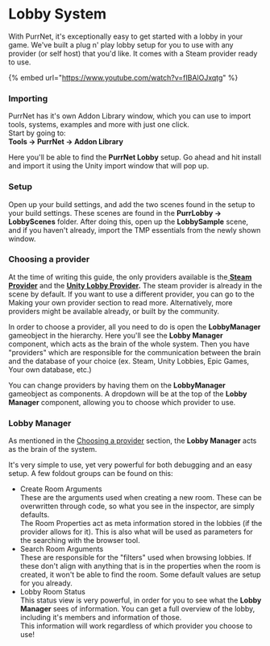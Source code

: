 # Lobby System

With PurrNet, it's exceptionally easy to get started with a lobby in your game. We've built a plug n' play lobby setup for you to use with any provider (or self host) that you'd like. It comes with a Steam provider ready to use.

{% embed url="https://www.youtube.com/watch?v=fIBAlOJxqtg" %}

### Importing

PurrNet has it's own Addon Library window, which you can use to import tools, systems, examples and more with just one click.\
Start by going to:\
**Tools -> PurrNet -> Addon Library**

Here you'll be able to find the **PurrNet Lobby** setup. Go ahead and hit install and import it using the Unity import window that will pop up.

### Setup

Open up your build settings, and add the two scenes found in the setup to your build settings. These scenes are found in the **PurrLobby -> LobbyScenes** folder. After doing this, open up the **LobbySample** scene, and if you haven't already, import the TMP essentials from the newly shown window.

### Choosing a provider

At the time of writing this guide, the only providers available is the[ **Steam Provider**](steam-provider.md) and the [**Unity Lobby Provider**](unity-lobby-provider.md)**.** The steam provider is already in the scene by default. If you want to use a different provider, you can go to the Making your own provider section to read more. Alternatively, more providers might be available already, or built by the community.

In order to choose a provider, all you need to do is open the **LobbyManager** gameobject in the hierarchy. Here you'll see the **Lobby Manager** component, which acts as the brain of the whole system. Then you have "providers" which are responsible for the communication between the brain and the database of your choice (ex. Steam, Unity Lobbies, Epic Games, Your own database, etc.)

You can change providers by having them on the **LobbyManager** gameobject as components. A dropdown will be at the top of the **Lobby Manager** component, allowing you to choose which provider to use.

### Lobby Manager

As mentioned in the [Choosing a provider](./#choosing-a-provider) section, the **Lobby Manager** acts as the brain of the system.

It's very simple to use, yet very powerful for both debugging and an easy setup. A few foldout groups can be found on this:

* Create Room Arguments\
  These are the arguments used when creating a new room. These can be overwritten through code, so what you see in the inspector, are simply defaults.\
  The Room Properties act as meta information stored in the lobbies (if the provider allows for it). This is also what will be used as parameters for the searching with the browser tool.
* Search Room Arguments\
  These are responsible for the "filters" used when browsing lobbies. If these don't align with anything that is in the properties when the room is created, it won't be able to find the room. Some default values are setup for you already.
* Lobby Room Status\
  This status view is very powerful, in order for you to see what the **Lobby Manager** sees of information. You can get a full overview of the lobby, including it's members and information of those.\
  This information will work regardless of which provider you choose to use!

